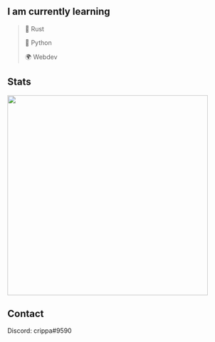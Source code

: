 ## I am currently learning

> 🦀 Rust
> 
> 🐍 Python
> 
> 🌍 Webdev

## Stats
<img width="450px" src="https://github-readme-stats.vercel.app/api/top-langs/?username=crippa1337&layout=compact&theme=transparent&border_radius=9&langs_count=4&hide=Svelte,CSS,HTML,ShaderLab,HLSL">

## Contact
Discord: crippa#9590


